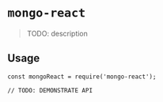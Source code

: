 # `mongo-react`

> TODO: description

## Usage

```
const mongoReact = require('mongo-react');

// TODO: DEMONSTRATE API
```
